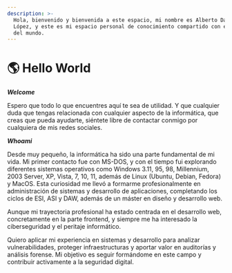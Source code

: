 ```yaml
---
description: >-
  Hola, bienvenido y bienvenida a este espacio, mi nombre es Alberto David
  López, y este es mi espacio personal de conocimiento compartido con el resto
  del mundo.
---
```


# 🌎 Hello World

_**Welcome**_

Espero que todo lo que encuentres aquí te sea de utilidad. Y que cualquier duda que tengas relacionada con cualquier aspecto de la informática, que creas que pueda ayudarte, siéntete libre de contactar conmigo por cualquiera de mis redes sociales.

_**Whoami**_

Desde muy pequeño, la informática ha sido una parte fundamental de mi vida. Mi primer contacto fue con MS-DOS, y con el tiempo fui explorando diferentes sistemas operativos como Windows 3.11, 95, 98, Millennium, 2003 Server, XP, Vista, 7, 10, 11, además de Linux (Ubuntu, Debian, Fedora) y MacOS. Esta curiosidad me llevó a formarme profesionalmente en administración de sistemas y desarrollo de aplicaciones, completando los ciclos de ESI, ASI y DAW, además de un máster en diseño y desarrollo web.

Aunque mi trayectoria profesional ha estado centrada en el desarrollo web, concretamente en la parte frontend, y siempre me ha interesado la ciberseguridad y el peritaje informático.&#x20;

Quiero aplicar mi experiencia en sistemas y desarrollo para analizar vulnerabilidades, proteger infraestructuras y aportar valor en auditorías y análisis forense. Mi objetivo es seguir formándome en este campo y contribuir activamente a la seguridad digital.
